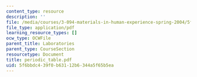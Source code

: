 ```yaml
---
content_type: resource
description: ''
file: /media/courses/3-094-materials-in-human-experience-spring-2004/5f6bbdc439f0b63112b6344a5f65b5ea_periodic_table.pdf
file_type: application/pdf
learning_resource_types: []
ocw_type: OCWFile
parent_title: Laboratories
parent_type: CourseSection
resourcetype: Document
title: periodic_table.pdf
uid: 5f6bbdc4-39f0-b631-12b6-344a5f65b5ea
---
```

